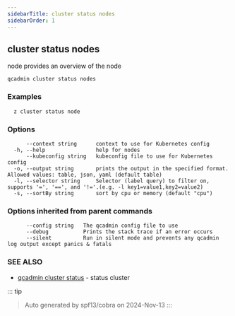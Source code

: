 ```yaml
---
sidebarTitle: cluster status nodes
sidebarOrder: 1
---
```


## cluster status nodes

node provides an overview of the node

```
qcadmin cluster status nodes
```

### Examples

```
  z cluster status node
```

### Options

```
      --context string      context to use for Kubernetes config
  -h, --help                help for nodes
      --kubeconfig string   kubeconfig file to use for Kubernetes config
  -o, --output string       prints the output in the specified format. Allowed values: table, json, yaml (default table)
  -l, --selector string     Selector (label query) to filter on, supports '=', '==', and '!='.(e.g. -l key1=value1,key2=value2)
  -s, --sortBy string       sort by cpu or memory (default "cpu")
```

### Options inherited from parent commands

```
      --config string   The qcadmin config file to use
      --debug           Prints the stack trace if an error occurs
      --silent          Run in silent mode and prevents any qcadmin log output except panics & fatals
```

### SEE ALSO

* [qcadmin cluster status](cluster_status.md)	 - status cluster

::: tip
>Auto generated by spf13/cobra on 2024-Nov-13
:::